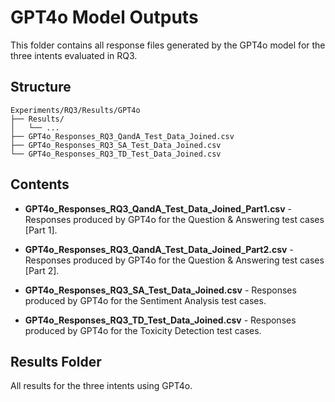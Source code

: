 # GPT4o Model Outputs
This folder contains all response files generated by the GPT4o model for the three intents evaluated in RQ3.

## Structure
```
Experiments/RQ3/Results/GPT4o
├── Results/
│   └── ...
├── GPT4o_Responses_RQ3_QandA_Test_Data_Joined.csv    
├── GPT4o_Responses_RQ3_SA_Test_Data_Joined.csv     
└── GPT4o_Responses_RQ3_TD_Test_Data_Joined.csv
```

## Contents
- **GPT4o_Responses_RQ3_QandA_Test_Data_Joined_Part1.csv** - Responses produced by GPT4o for the Question & Answering test cases [Part 1].

- **GPT4o_Responses_RQ3_QandA_Test_Data_Joined_Part2.csv** - Responses produced by GPT4o for the Question & Answering test cases [Part 2].


- **GPT4o_Responses_RQ3_SA_Test_Data_Joined.csv** - Responses produced by GPT4o for the Sentiment Analysis test cases.

- **GPT4o_Responses_RQ3_TD_Test_Data_Joined.csv** - Responses produced by GPT4o for the Toxicity Detection test cases.

## Results Folder
All results for the three intents using GPT4o.
